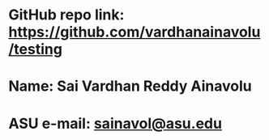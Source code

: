 GitHub repo link: https://github.com/vardhanainavolu/testing
=
Name: Sai Vardhan Reddy Ainavolu
=
ASU e-mail: sainavol@asu.edu
=